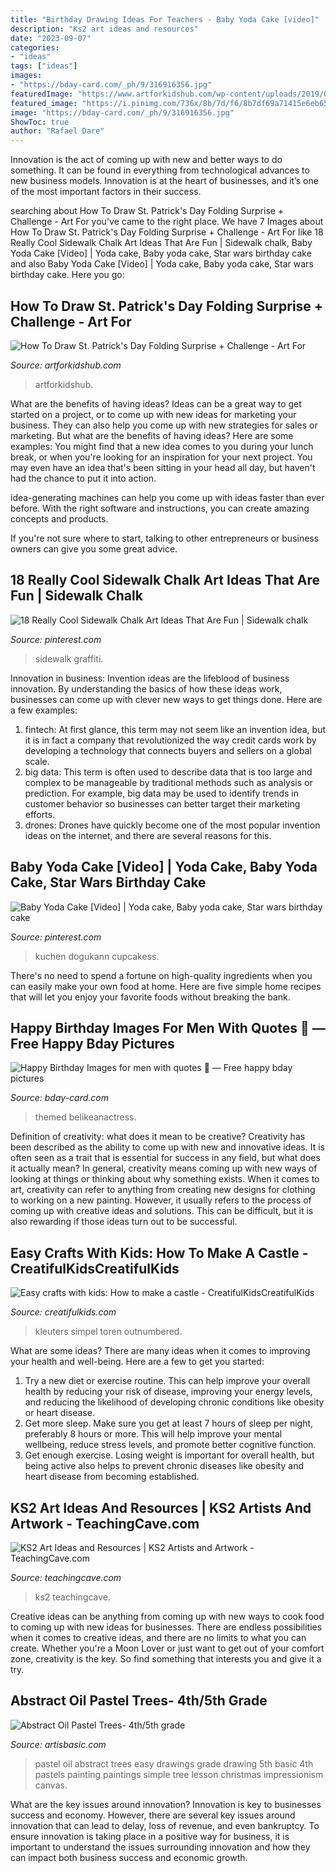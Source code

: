 ```yaml
---
title: "Birthday Drawing Ideas For Teachers - Baby Yoda Cake [video]"
description: "Ks2 art ideas and resources"
date: "2023-09-07"
categories:
- "ideas"
tags: ["ideas"]
images:
- "https://bday-card.com/_ph/9/316916356.jpg"
featuredImage: "https://www.artforkidshub.com/wp-content/uploads/2019/02/how-to-draw-st-patricks-day-folding-surprise-feature.jpg"
featured_image: "https://i.pinimg.com/736x/8b/7d/f6/8b7df69a71415e6eb657934f86a083af.jpg"
image: "https://bday-card.com/_ph/9/316916356.jpg"
ShowToc: true
author: "Rafael Dare"
---
```



Innovation is the act of coming up with new and better ways to do something. It can be found in everything from technological advances to new business models. Innovation is at the heart of businesses, and it’s one of the most important factors in their success.

	

		
searching about How To Draw St. Patrick&#039;s Day Folding Surprise + Challenge - Art For you've came to the right place. We have 7 Images about How To Draw St. Patrick&#039;s Day Folding Surprise + Challenge - Art For like 18 Really Cool Sidewalk Chalk Art Ideas That Are Fun | Sidewalk chalk, Baby Yoda Cake [Video] | Yoda cake, Baby yoda cake, Star wars birthday cake and also Baby Yoda Cake [Video] | Yoda cake, Baby yoda cake, Star wars birthday cake. Here you go:
		
    
## How To Draw St. Patrick&#039;s Day Folding Surprise + Challenge - Art For

<img loading=lazy src="https://www.artforkidshub.com/wp-content/uploads/2019/02/how-to-draw-st-patricks-day-folding-surprise-feature.jpg" onerror="this.onerror=null;this.src='https://tse2.mm.bing.net/th?id=OIP.gJi0Y-RhQbNIhZem9lCWtgHaEJ&amp;pid=15.1';" alt="How To Draw St. Patrick&#039;s Day Folding Surprise + Challenge - Art For">

_Source: artforkidshub.com_

>artforkidshub. 

	

What are the benefits of having ideas?
Ideas can be a great way to get started on a project, or to come up with new ideas for marketing your business. They can also help you come up with new strategies for sales or marketing. But what are the benefits of having ideas? Here are some examples: 
You might find that a new idea comes to you during your lunch break, or when you're looking for an inspiration for your next project. You may even have an idea that's been sitting in your head all day, but haven't had the chance to put it into action. 

idea-generating machines can help you come up with ideas faster than ever before. With the right software and instructions, you can create amazing concepts and products. 

If you're not sure where to start, talking to other entrepreneurs or business owners can give you some great advice.

    
## 18 Really Cool Sidewalk Chalk Art Ideas That Are Fun | Sidewalk Chalk

<img loading=lazy src="https://i.pinimg.com/736x/8b/7d/f6/8b7df69a71415e6eb657934f86a083af.jpg" onerror="this.onerror=null;this.src='https://tse2.mm.bing.net/th?id=OIP.-odrWNJL1tmIX10KRTZMEwHaO0&amp;pid=15.1';" alt="18 Really Cool Sidewalk Chalk Art Ideas That Are Fun | Sidewalk chalk">

_Source: pinterest.com_

>sidewalk graffiti. 

	

Innovation in business:
Invention ideas are the lifeblood of business innovation. By understanding the basics of how these ideas work, businesses can come up with clever new ways to get things done. Here are a few examples: 
1. fintech: At first glance, this term may not seem like an invention idea, but it is in fact a company that revolutionized the way credit cards work by developing a technology that connects buyers and sellers on a global scale.
2. big data: This term is often used to describe data that is too large and complex to be manageable by traditional methods such as analysis or prediction. For example, big data may be used to identify trends in customer behavior so businesses can better target their marketing efforts. 
3. drones: Drones have quickly become one of the most popular invention ideas on the internet, and there are several reasons for this.

    
## Baby Yoda Cake [Video] | Yoda Cake, Baby Yoda Cake, Star Wars Birthday Cake

<img loading=lazy src="https://i.pinimg.com/736x/34/24/58/342458bf314bfa4ae8779ca94f13dde6.jpg" onerror="this.onerror=null;this.src='https://tse1.mm.bing.net/th?id=OIP.z3lzrfasO2N6oIAsBtrZVwHaKZ&amp;pid=15.1';" alt="Baby Yoda Cake [Video] | Yoda cake, Baby yoda cake, Star wars birthday cake">

_Source: pinterest.com_

>kuchen dogukann cupcakess. 

	

There's no need to spend a fortune on high-quality ingredients when you can easily make your own food at home. Here are five simple home recipes that will let you enjoy your favorite foods without breaking the bank.

    
## Happy Birthday Images For Men With Quotes 💐 — Free Happy Bday Pictures

<img loading=lazy src="https://bday-card.com/_ph/9/316916356.jpg" onerror="this.onerror=null;this.src='https://tse2.mm.bing.net/th?id=OIP.SHSFm_Wjp2UvnlGkocJGcAHaJ4&amp;pid=15.1';" alt="Happy Birthday Images for men with quotes 💐 — Free happy bday pictures">

_Source: bday-card.com_

>themed belikeanactress. 

	

Definition of creativity: what does it mean to be creative?
Creativity has been described as the ability to come up with new and innovative ideas. It is often seen as a trait that is essential for success in any field, but what does it actually mean? In general, creativity means coming up with new ways of looking at things or thinking about why something exists. When it comes to art, creativity can refer to anything from creating new designs for clothing to working on a new painting. However, it usually refers to the process of coming up with creative ideas and solutions. This can be difficult, but it is also rewarding if those ideas turn out to be successful.

    
## Easy Crafts With Kids: How To Make A Castle - CreatifulKidsCreatifulKids

<img loading=lazy src="http://www.creatifulkids.com/wp-content/uploads/2013/06/creatifulkids-castle-crafts-from-cardboard-e1392905816205.jpg" onerror="this.onerror=null;this.src='https://tse2.mm.bing.net/th?id=OIP.VqbfOh6savmUexzvLJxV0QHaE8&amp;pid=15.1';" alt="Easy crafts with kids: How to make a castle - CreatifulKidsCreatifulKids">

_Source: creatifulkids.com_

>kleuters simpel toren outnumbered. 

	

What are some ideas?
There are many ideas when it comes to improving your health and well-being. Here are a few to get you started: 
1. Try a new diet or exercise routine. This can help improve your overall health by reducing your risk of disease, improving your energy levels, and reducing the likelihood of developing chronic conditions like obesity or heart disease. 
2. Get more sleep. Make sure you get at least 7 hours of sleep per night, preferably 8 hours or more. This will help improve your mental wellbeing, reduce stress levels, and promote better cognitive function. 
3. Get enough exercise. Losing weight is important for overall health, but being active also helps to prevent chronic diseases like obesity and heart disease from becoming established.

    
## KS2 Art Ideas And Resources | KS2 Artists And Artwork - TeachingCave.com

<img loading=lazy src="https://www.teachingcave.com/wp-content/uploads/2013/11/Art-landscape.jpg" onerror="this.onerror=null;this.src='https://tse3.mm.bing.net/th?id=OIP.7Ov8nWH42tUznv_AKFQeEgAAAA&amp;pid=15.1';" alt="KS2 Art Ideas and Resources | KS2 Artists and Artwork - TeachingCave.com">

_Source: teachingcave.com_

>ks2 teachingcave. 

	

Creative ideas can be anything from coming up with new ways to cook food to coming up with new ideas for businesses. There are endless possibilities when it comes to creative ideas, and there are no limits to what you can create. Whether you're a Moon Lover or just want to get out of your comfort zone, creativity is the key. So find something that interests you and give it a try.

    
## Abstract Oil Pastel Trees- 4th/5th Grade

<img loading=lazy src="http://www.artisbasic.com/wp-content/uploads/2012/11/2012-10-1622-52-40.jpg" onerror="this.onerror=null;this.src='https://tse1.mm.bing.net/th?id=OIP.ACbJj1pdSRECoIZdYF9YRQHaLR&amp;pid=15.1';" alt="Abstract Oil Pastel Trees- 4th/5th grade">

_Source: artisbasic.com_

>pastel oil abstract trees easy drawings grade drawing 5th basic 4th pastels painting paintings simple tree lesson christmas impressionism canvas. 

	

What are the key issues around innovation?
Innovation is key to businesses success and economy. However, there are several key issues around innovation that can lead to delay, loss of revenue, and even bankruptcy. To ensure innovation is taking place in a positive way for business, it is important to understand the issues surrounding innovation and how they can impact both business success and economic growth.

